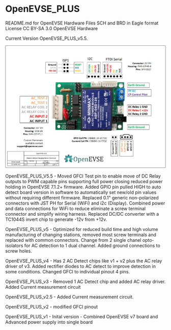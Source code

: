 # OpenEVSE_PLUS
README.md for OpenEVSE Hardware
Files SCH and BRD in Eagle format
License CC BY-SA 3.0
OpenEVSE Hardware


Current Version OpenEVSE_PLUS_v5.5.

<img src="https://github.com/OpenEVSE/OpenEVSE_PLUS/blob/master/OpenEVSE_PLUS_v5.5/OpenEVSE_v5.5.jpg" alt="OpenEVSE Electric Vehicle controller SAE J1772">

OpenEVSE_PLUS_V5.5 - Moved GFCI Test pin to enable move of DC Relay outputs to PWM capable pins supporting full power closing reduced power holding in OpenEVSE 7.1.2+ firmware. Added GPIO pin pulled HIGH to auto detect board version in software to automatically set new/old pin values without requiring different firmware. Replaced 0.1" generic non-polarized connectors with JST PH for Serial (WiFi) and i2c (Display). Combined power and data connections for WiFi to reduce eliminate a screw terminal connector and simplify wiring harness. Replaced DC/DC converter with a TC1044S invert chip to generate -12v from +12v. 

OpenEVSE_PLUS_v5 - Optimized for reduced build time and high volume manufacturing of changing stations, removed most screw terminals and replaced with common connectors. Change from 2 single chanel opto-isolators for AC detection to 1 dual channel. Added ground connections to screw holes. 

OpenEVSE_PLUS_v4 - Has 2 AC Detect chips like v1 + v2 plus the AC relay driver of v3. Added rectifier diodes to AC detect to improve detection in some conditions. Changed GFCI to individual pinout 4 pins.

OpenEVSE_PLUS_v3 - Removed 1 AC Detect chip and added AC relay driver. Added Current measurement circuit

OpenEVSE_PLUS_v2.5 - Added Current measurement circuit.

OpenEVSE_PLUS_v2 - modified GFCI pinout

OpenEVSE_PLUS_v1 - Inital version - Combined OpenEVSE v7 board and Advanced power supply into single board 
